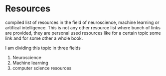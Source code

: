 # Resources
compiled list of resources in the field of neuroscience, machine learning or artifical intelligence. This is not any other resource list where bunch of links are provided, they are personal used resources like for a certain topic some link and for some other a whole book.

I am dividing this topic in three fields
1. Neuroscience
2. Machine learning
3. computer science resources

